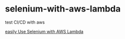 # selenium-with-aws-lambda
test CI/CD with aws

[easily Use Selenium with AWS Lambda](https://dev.to/shilleh/easily-use-selenium-with-aws-lambda-lml)


